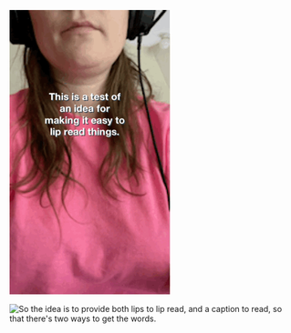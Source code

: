

 

![This is a test of an idea for making it easy to lip read things.](16_May_2021_11_29_50.gif)



 

![So the idea is to provide both lips to lip read, and a caption to read, so that there's two ways to get the words.](16_May_2021_11_35_10.gif)

